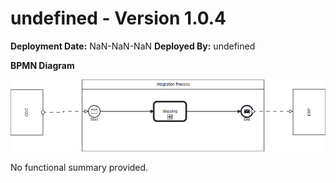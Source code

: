 # undefined - Version 1.0.4

**Deployment Date:** NaN-NaN-NaN
**Deployed By:** undefined



**BPMN Diagram**

![BPMN Diagram](./Check_Connectivity_to_SAP_Business_Suite_MMZ-1.0.4.png "BPMN Diagram for Check_Connectivity_to_SAP_Business_Suite_MMZ v1.0.4")

No functional summary provided.